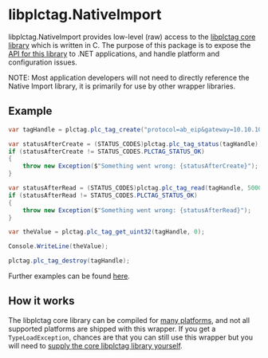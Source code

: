 # libplctag.NativeImport

libplctag.NativeImport provides low-level (raw) access to the [libplctag core library](https://github.com/libplctag/libplctag) which is written in C.
The purpose of this package is to expose the [API for this library](https://github.com/libplctag/libplctag/wiki/API) to .NET applications, and handle platform and configuration issues.

NOTE: Most application developers will not need to directly reference the Native Import library, it is primarily for use by other wrapper libraries.

## Example

```csharp
var tagHandle = plctag.plc_tag_create("protocol=ab_eip&gateway=10.10.10.10&path=1,0&plc=LGX&elem_size=4&elem_count=1&name=PROGRAM:SomeProgram.SomeDINT", 5000);

var statusAfterCreate = (STATUS_CODES)plctag.plc_tag_status(tagHandle);
if (statusAfterCreate != STATUS_CODES.PLCTAG_STATUS_OK)
{
    throw new Exception($"Something went wrong: {statusAfterCreate}");
}

var statusAfterRead = (STATUS_CODES)plctag.plc_tag_read(tagHandle, 5000);
if (statusAfterRead != STATUS_CODES.PLCTAG_STATUS_OK)
{
    throw new Exception($"Something went wrong: {statusAfterRead}");
}

var theValue = plctag.plc_tag_get_uint32(tagHandle, 0);

Console.WriteLine(theValue);

plctag.plc_tag_destroy(tagHandle);
```

Further examples can be found [here](../examples/CSharp%20NativeImport/).

## How it works

The libplctag core library can be compiled for [many platforms](https://github.com/libplctag/libplctag#platform-support), and not all supported platforms are shipped with this wrapper.
If you get a `TypeLoadException`, chances are that you can still use this wrapper but you will need to [supply the core libplctag library yourself](https://github.com/libplctag/libplctag/blob/master/BUILD.md).

